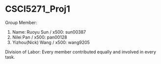 # CSCI5271_Proj1

Group Member: 

1. Name: Ruoyu Sun / x500: sun00387	
2. Nilei Pan / x500: pan00128
3. Yizhou(Nick) Wang / x500: wang9205 

Division of Labor: Every member contributed equally and involved in every task.